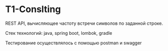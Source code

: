 # T1-Conslting
REST API, вычисляющее частоту встречи символов по заданной строке.

Стек технологий: java, spring boot, lombok, gradle

Тестирование осуществлялось с помощью postman и swagger
